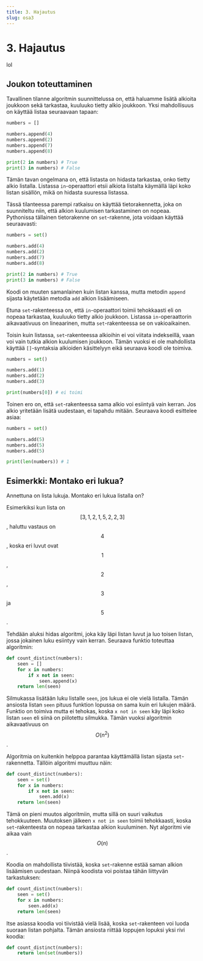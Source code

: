 ```yaml
---
title: 3. Hajautus
slug: osa3
---
```


# 3. Hajautus

lol

## Joukon toteuttaminen

Tavallinen tilanne algoritmin suunnittelussa on, että haluamme lisätä alkioita joukkoon sekä tarkastaa, kuuluuko tietty alkio joukkoon. Yksi mahdollisuus on käyttää listaa seuraavaan tapaan:

```python
numbers = []

numbers.append(4)
numbers.append(2)
numbers.append(7)
numbers.append(8)

print(2 in numbers) # True
print(3 in numbers) # False
```

Tämän tavan ongelmana on, että listasta on hidasta tarkastaa, onko tietty alkio listalla. Listassa `in`-operaattori etsii alkiota listalta käymällä läpi koko listan sisällön, mikä on hidasta suuressa listassa.

Tässä tilanteessa parempi ratkaisu on käyttää tietorakennetta, joka on suunniteltu niin, että alkion kuulumisen tarkastaminen on nopeaa. Pythonissa tällainen tietorakenne on `set`-rakenne, jota voidaan käyttää seuraavasti:

```python
numbers = set()

numbers.add(4)
numbers.add(2)
numbers.add(7)
numbers.add(8)

print(2 in numbers) # True
print(3 in numbers) # False
```

Koodi on muuten samanlainen kuin listan kanssa, mutta metodin `append` sijasta käytetään metodia `add` alkion lisäämiseen.

Etuna `set`-rakenteessa on, että `in`-operaattori toimii tehokkaasti eli on nopeaa tarkastaa, kuuluuko tietty alkio joukkoon. Listassa `in`-operaattorin aikavaativuus on lineaarinen, mutta `set`-rakenteessa se on vakioaikainen.

Toisin kuin listassa, `set`-rakenteessa alkioihin ei voi viitata indekseillä, vaan voi vain tutkia alkion kuulumisen joukkoon. Tämän vuoksi ei ole mahdollista käyttää `[]`-syntaksia alkioiden käsittelyyn eikä seuraava koodi ole toimiva.

```python
numbers = set()

numbers.add(1)
numbers.add(2)
numbers.add(3)

print(numbers[0]) # ei toimi
```

Toinen ero on, että `set`-rakenteessa sama alkio voi esiintyä vain kerran. Jos alkio yritetään lisätä uudestaan, ei tapahdu mitään. Seuraava koodi esittelee asiaa:

```python
numbers = set()

numbers.add(5)
numbers.add(5)
numbers.add(5)

print(len(numbers)) # 1
```


## Esimerkki: Montako eri lukua?

<div class="note" markdown="1">

Annettuna on lista lukuja. Montako eri lukua listalla on?

Esimerkiksi kun lista on $$[3,1,2,1,5,2,2,3]$$, haluttu vastaus on $$4$$, koska eri luvut ovat $$1$$, $$2$$, $$3$$ ja $$5$$.

</div>

Tehdään aluksi hidas algoritmi, joka käy läpi listan luvut ja luo toisen listan, jossa jokainen luku esiintyy vain kerran. Seuraava funktio toteuttaa algoritmin:

```python
def count_distinct(numbers):
    seen = []
    for x in numbers:
        if x not in seen:
            seen.append(x)
    return len(seen)
```

Silmukassa lisätään luku listalle `seen`, jos lukua ei ole vielä listalla. Tämän ansiosta listan `seen` pituus funktion lopussa on sama kuin eri lukujen määrä. Funktio on toimiva mutta ei tehokas, koska `x not in seen` käy läpi koko listan `seen` eli siinä on piilotettu silmukka. Tämän vuoksi algoritmin aikavaativuus on $$O(n^2)$$.

Algoritmia on kuitenkin helppoa parantaa käyttämällä listan sijasta `set`-rakennetta. Tällöin algoritmi muuttuu näin:

```python
def count_distinct(numbers):
    seen = set()
    for x in numbers:
        if x not in seen:
            seen.add(x)
    return len(seen)
```

Tämä on pieni muutos algoritmiin, mutta sillä on suuri vaikutus tehokkuuteen. Muutoksen jälkeen `x not in seen` toimii tehokkaasti, koska `set`-rakenteesta on nopeaa tarkastaa alkion kuuluminen. Nyt algoritmi vie aikaa vain $$O(n)$$.

Koodia on mahdollista tiivistää, koska `set`-rakenne estää saman alkion lisäämisen uudestaan. Niinpä koodista voi poistaa tähän liittyvän tarkastuksen:

```python
def count_distinct(numbers):
    seen = set()
    for x in numbers:
        seen.add(x)
    return len(seen)
```

Itse asiassa koodia voi tiivistää vielä lisää, koska `set`-rakenteen voi luoda suoraan listan pohjalta. Tämän ansiosta riittää loppujen lopuksi yksi rivi koodia:

```python
def count_distinct(numbers):
    return len(set(numbers))
```

